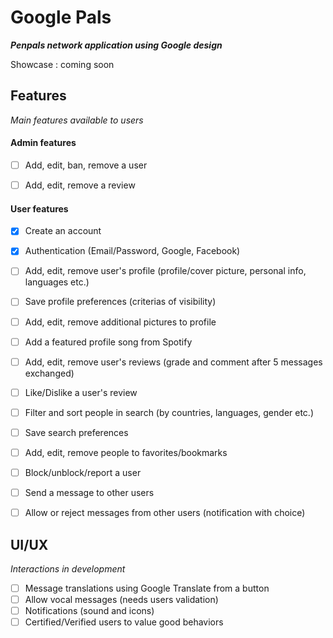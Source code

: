 # Google Pals
**_Penpals network application using Google design_**

Showcase : coming soon


## **Features**
_Main features available to users_


#### Admin features

- [ ] Add, edit, ban, remove a user
- [ ] Add, edit, remove a review


#### User features

- [x] Create an account
- [x] Authentication (Email/Password, Google, Facebook)
- [ ] Add, edit, remove user's profile (profile/cover picture, personal info, languages etc.)
- [ ] Save profile preferences (criterias of visibility)
- [ ] Add, edit, remove additional pictures to profile
- [ ] Add a featured profile song from Spotify


- [ ] Add, edit, remove user's reviews (grade and comment after 5 messages exchanged)
- [ ] Like/Dislike a user's review

- [ ] Filter and sort people in search (by countries, languages, gender etc.)
- [ ] Save search preferences

- [ ] Add, edit, remove people to favorites/bookmarks
- [ ] Block/unblock/report a user

- [ ] Send a message to other users
- [ ] Allow or reject messages from other users (notification with choice)



## **UI/UX**
_Interactions in development_


- [ ] Message translations using Google Translate from a button
- [ ] Allow vocal messages (needs users validation)
- [ ] Notifications (sound and icons)
- [ ] Certified/Verified users to value good behaviors
